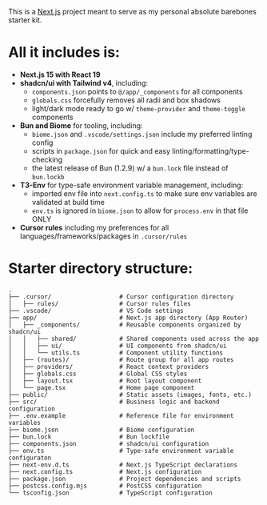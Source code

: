 This is a [Next.js](https://nextjs.org) project meant to serve as my personal absolute barebones starter kit.

# All it includes is:
- **Next.js 15 with React 19**
- **shadcn/ui with Tailwind v4**, including:
  - `components.json` points to `@/app/_components` for all components
  - `globals.css` forcefully removes all radii and box shadows
  - light/dark mode ready to go w/ `theme-provider` and `theme-toggle` components
- **Bun and Biome** for tooling, including:
  - `biome.json` and `.vscode/settings.json` include my preferred linting config
  - scripts in `package.json` for quick and easy linting/formatting/type-checking
  - the latest release of Bun (1.2.9) w/ a `bun.lock` file instead of `bun.lockb`
- **T3-Env** for type-safe environment variable management, including:
  - imported env file into `next.config.ts` to make sure env variables are validated at build time
  - `env.ts` is ignored in `biome.json` to allow for `process.env` in that file ONLY
- **Cursor rules** including my preferences for all languages/frameworks/packages in `.cursor/rules`

# Starter directory structure:

```
.
├── .cursor/                   # Cursor configuration directory
│   ├── rules/                 # Cursor rules files
├── .vscode/                   # VS Code settings
├── app/                       # Next.js app directory (App Router)
│   ├── _components/           # Reusable components organized by shadcn/ui
│   │   ├── shared/            # Shared components used across the app
│   │   ├── ui/                # UI components from shadcn/ui
│   │   └── utils.ts           # Component utility functions
│   ├── (routes)/              # Route group for all app routes
│   ├── providers/             # React context providers
│   ├── globals.css            # Global CSS styles
│   ├── layout.tsx             # Root layout component
│   └── page.tsx               # Home page component
├── public/                    # Static assets (images, fonts, etc.)
├── src/                       # Business logic and backend configuration
├── .env.example               # Reference file for environment variables
├── biome.json                 # Biome configuration
├── bun.lock                   # Bun lockfile
├── components.json            # shadcn/ui configuration
├── env.ts                     # Type-safe environment variable configuraton           
├── next-env.d.ts              # Next.js TypeScript declarations
├── next.config.ts             # Next.js configuration
├── package.json               # Project dependencies and scripts
├── postcss.config.mjs         # PostCSS configuration
└── tsconfig.json              # TypeScript configuration
```
